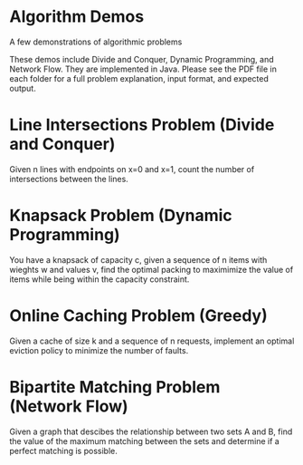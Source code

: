 # Algorithm Demos
A few demonstrations of algorithmic problems

These demos include Divide and Conquer, Dynamic Programming, and Network Flow.
They are implemented in Java.
Please see the PDF file in each folder for a full problem explanation, input format, and expected output.

# Line Intersections Problem (Divide and Conquer)
Given n lines with endpoints on x=0 and x=1, count the number of intersections between the lines.

# Knapsack Problem (Dynamic Programming)
You have a knapsack of capacity c, given a sequence of n items with wieghts w and values v,
find the optimal packing to maximimize the value of items while being within the capacity constraint.

# Online Caching Problem (Greedy)
Given a cache of size k and a sequence of n requests, implement an optimal eviction policy to
minimize the number of faults.

# Bipartite Matching Problem (Network Flow)
Given a graph that descibes the relationship between two sets A and B, find the value
of the maximum matching between the sets and determine if a perfect matching is possible.
